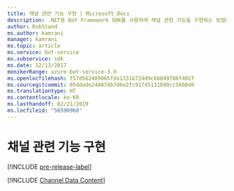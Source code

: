 ```yaml
---
title: 채널 관련 기능 구현 | Microsoft Docs
description: .NET용 Bot Framework SDK를 사용하여 채널 관련 기능을 구현하는 방법에 대해 알아봅니다.
author: RobStand
ms.author: kamrani
manager: kamrani
ms.topic: article
ms.service: bot-service
ms.subservice: sdk
ms.date: 12/13/2017
monikerRange: azure-bot-service-3.0
ms.openlocfilehash: f57d562489065fda1331b724d9c6b849780f402f
ms.sourcegitcommit: 05ddade244874b7d6e2fc91745131b99cc58b0d6
ms.translationtype: HT
ms.contentlocale: ko-KR
ms.lasthandoff: 02/21/2019
ms.locfileid: "56590968"
---
```

# <a name="implement-channel-specific-functionality"></a>채널 관련 기능 구현

[!INCLUDE [pre-release-label](../includes/pre-release-label-v3.md)]

[!INCLUDE [Channel Data Content](../includes/snippet-channeldata.md)]

